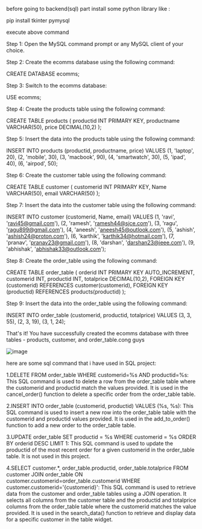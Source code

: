 before going to backend(sql) part install some python library like :

pip install tkinter pymysql

execute above command 

Step 1: Open the MySQL command prompt or any MySQL client of your choice.

Step 2: Create the ecomms database using the following command:


CREATE DATABASE ecomms;

Step 3: Switch to the ecomms database:


USE ecomms;

Step 4: Create the products table using the following command:



CREATE TABLE products (
  productid INT PRIMARY KEY,
  productname VARCHAR(50),
  price DECIMAL(10,2)
);


Step 5: Insert the data into the products table using the following command:



INSERT INTO products (productid, productname, price) VALUES
(1, 'laptop', 20),
(2, 'mobile', 30),
(3, 'macbook', 90),
(4, 'smartwatch', 30),
(5, 'ipad', 40),
(6, 'airpod', 50);



Step 6: Create the customer table using the following command:



CREATE TABLE customer (
  customerid INT PRIMARY KEY,
  Name VARCHAR(50),
  email VARCHAR(50)
);



Step 7: Insert the data into the customer table using the following command:



INSERT INTO customer (customerid, Name, email) VALUES
(1, 'ravi', 'ravi45@gmail.com'),
(2, 'ramesh', 'ramesh44@sjce.com'),
(3, 'ragu', 'ragu899@gmail.com'),
(4, 'aneesh', 'aneesh45@outlook.com'),
(5, 'ashish', 'ashish24@proton.com'),
(6, 'karthik', 'karthik34@hotmail.com'),
(7, 'pranav', 'pranav23@gmail.com'),
(8, 'darshan', 'darshan23@ieee.com'),
(9, 'abhishak', 'abhishak33@outlook.com');



Step 8: Create the order_table using the following command:



CREATE TABLE order_table (
    orderid INT PRIMARY KEY AUTO_INCREMENT,
    customerid INT,
    productid INT,
    totalprice DECIMAL(10,2),
    FOREIGN KEY (customerid) REFERENCES customer(customerid),
    FOREIGN KEY (productid) REFERENCES products(productid)
);


Step 9: Insert the data into the order_table using the following command:

INSERT INTO order_table (customerid, productid, totalprice)
VALUES (3, 3, 55), (2, 3, 19), (3, 1, 24);




That's it! You have successfully created the ecomms database with three tables - products, customer, and order_table.cong guys


![image](https://user-images.githubusercontent.com/79183768/230646259-95909489-413a-4b2c-a44e-30779af6a3fe.png)



here are some sql command that i have used in SQL project:

1.DELETE FROM order_table WHERE customerid=%s AND productid=%s: This SQL command is used to delete a row from the order_table table where the customerid and productid match the values provided. It is used in the cancel_order() function to delete a specific order from the order_table table.

2.INSERT INTO order_table (customerid, productid) VALUES (%s, %s): This SQL command is used to insert a new row into the order_table table with the customerid and productid values provided. It is used in the add_to_order() function to add a new order to the order_table table.

3.UPDATE order_table SET productid = %s WHERE customerid = %s ORDER BY orderid DESC LIMIT 1: This SQL command is used to update the productid of the most recent order for a given customerid in the order_table table. It is not used in this project.

4.SELECT customer.*, order_table.productid, order_table.totalprice FROM customer JOIN order_table ON customer.customerid=order_table.customerid WHERE customer.customerid='{customerid}': This SQL command is used to retrieve data from the customer and order_table tables using a JOIN operation. It selects all columns from the customer table and the productid and totalprice columns from the order_table table where the customerid matches the value provided. It is used in the search_data() function to retrieve and display data for a specific customer in the table widget.
